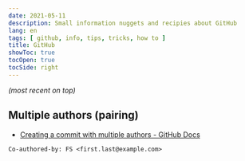 ```yaml
---
date: 2021-05-11
description: Small information nuggets and recipies about GitHub
lang: en
tags: [ github, info, tips, tricks, how to ]
title: GitHub
showToc: true
tocOpen: true
tocSide: right
---
```


<!--more-->

*(most recent on top)*

## Multiple authors (pairing)

* [Creating a commit with multiple authors - GitHub Docs](https://docs.github.com/en/github/committing-changes-to-your-project/creating-a-commit-with-multiple-authors)

```text
Co-authored-by: FS <first.last@example.com>
```
